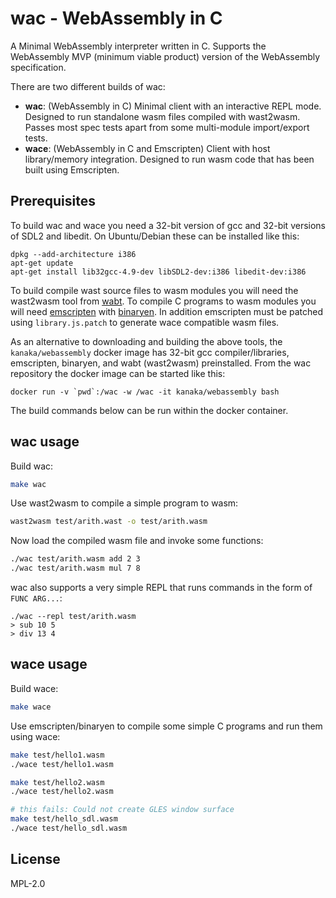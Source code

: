 # wac - WebAssembly in C

A Minimal WebAssembly interpreter written in C. Supports the
WebAssembly MVP (minimum viable product) version of the WebAssembly
specification.

There are two different builds of wac:

* **wac**: (WebAssembly in C) Minimal client with an interactive REPL
  mode. Designed to run standalone wasm files compiled with wast2wasm.
  Passes most spec tests apart from some multi-module import/export
  tests.
* **wace**: (WebAssembly in C and Emscripten) Client with host
  library/memory integration. Designed to run wasm code that has been
  built using Emscripten.

## Prerequisites

To build wac and wace you need a 32-bit version of gcc and 32-bit
versions of SDL2 and libedit. On Ubuntu/Debian these can be installed
like this:

```
dpkg --add-architecture i386
apt-get update
apt-get install lib32gcc-4.9-dev libSDL2-dev:i386 libedit-dev:i386
```

To build compile wast source files to wasm modules you will need the
wast2wasm tool from [wabt](https://github.com/WebAssembly/wabt). To compile
C programs to wasm modules you will need
[emscripten](https://github.com/kripken/emscripten) with
[binaryen](https://github.com/WebAssembly/binaryen). In addition
emscripten must be patched using `library.js.patch` to generate wace
compatible wasm files.

As an alternative to downloading and building the above tools, the
`kanaka/webassembly` docker image has 32-bit gcc compiler/libraries,
emscripten, binaryen, and wabt (wast2wasm) preinstalled. From the wac
repository the docker image can be started like this: 

```
docker run -v `pwd`:/wac -w /wac -it kanaka/webassembly bash
```

The build commands below can be run within the docker container.


## wac usage

Build wac:

```bash
make wac
```

Use wast2wasm to compile a simple program to wasm:

```bash
wast2wasm test/arith.wast -o test/arith.wasm
```

Now load the compiled wasm file and invoke some functions:

```bash
./wac test/arith.wasm add 2 3
./wac test/arith.wasm mul 7 8
```

wac also supports a very simple REPL that runs commands in the form of
`FUNC ARG...`:

```
./wac --repl test/arith.wasm
> sub 10 5
> div 13 4
```

## wace usage

Build wace:

```bash
make wace
```

Use emscripten/binaryen to compile some simple C programs and run them
using wace:

```bash
make test/hello1.wasm
./wace test/hello1.wasm

make test/hello2.wasm
./wace test/hello2.wasm

# this fails: Could not create GLES window surface
make test/hello_sdl.wasm
./wace test/hello_sdl.wasm
```

## License

MPL-2.0
